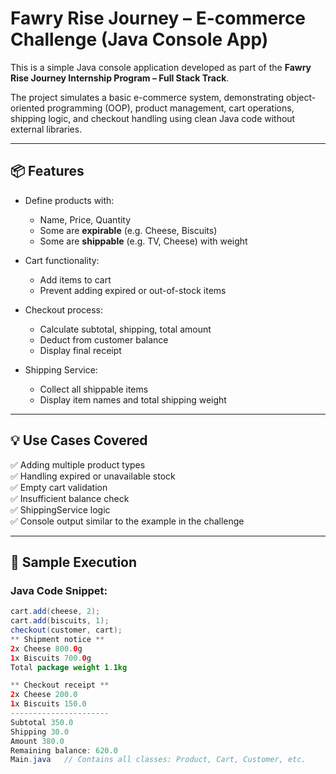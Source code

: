 # Fawry Rise Journey – E-commerce Challenge (Java Console App)

This is a simple Java console application developed as part of the **Fawry Rise Journey Internship Program – Full Stack Track**.

The project simulates a basic e-commerce system, demonstrating object-oriented programming (OOP), product management, cart operations, shipping logic, and checkout handling using clean Java code without external libraries.

---

## 📦 Features

- Define products with:
  - Name, Price, Quantity
  - Some are **expirable** (e.g. Cheese, Biscuits)
  - Some are **shippable** (e.g. TV, Cheese) with weight

- Cart functionality:
  - Add items to cart
  - Prevent adding expired or out-of-stock items

- Checkout process:
  - Calculate subtotal, shipping, total amount
  - Deduct from customer balance
  - Display final receipt

- Shipping Service:
  - Collect all shippable items
  - Display item names and total shipping weight

---

## 💡 Use Cases Covered

✅ Adding multiple product types  
✅ Handling expired or unavailable stock  
✅ Empty cart validation  
✅ Insufficient balance check  
✅ ShippingService logic  
✅ Console output similar to the example in the challenge  

---

## 🧪 Sample Execution

### Java Code Snippet:

```java
cart.add(cheese, 2);
cart.add(biscuits, 1);
checkout(customer, cart);
** Shipment notice **
2x Cheese 800.0g
1x Biscuits 700.0g
Total package weight 1.1kg

** Checkout receipt **
2x Cheese 200.0
1x Biscuits 150.0
----------------------
Subtotal 350.0
Shipping 30.0
Amount 380.0
Remaining balance: 620.0
Main.java   // Contains all classes: Product, Cart, Customer, etc.
